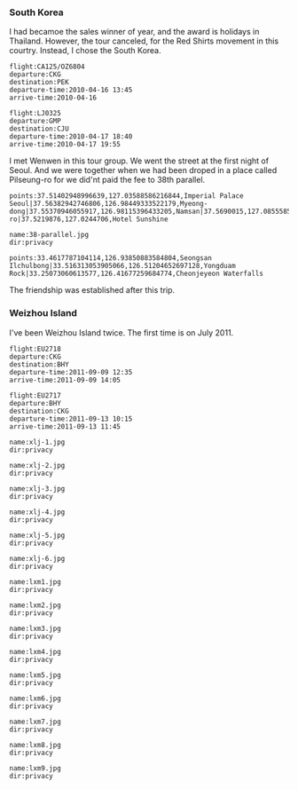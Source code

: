 <a-secret name="jyy" autoload></a-secret>

### South Korea

I had becamoe the sales winner of year, and the award is holidays in Thailand. However, the tour canceled, for the Red Shirts movement in this courtry. Instead, I chose the South Korea.

```<a-flight>
flight:CA125/OZ6804
departure:CKG
destination:PEK
departure-time:2010-04-16 13:45
arrive-time:2010-04-16
```

```<a-flight>
flight:LJ0325
departure:GMP
destination:CJU
departure-time:2010-04-17 18:40
arrive-time:2010-04-17 19:55
```

I met Wenwen in this tour group. We went the street at the first night of Seoul. And we were together when we had been droped in a place called Pilseung-ro for we did'nt paid the fee to 38th parallel.

```<a-map>
points:37.51402948996639,127.03588586216844,Imperial Palace Seoul|37.56382942746806,126.98449333522179,Myeong-dong|37.55370946055917,126.98115396433205,Namsan|37.5690015,127.0855585,Siloam|37.778494623724804,126.68362613171828,Pilseung-ro|37.5219876,127.0244706,Hotel Sunshine
```

```<a-img>
name:38-parallel.jpg
dir:privacy
```



```<a-map>
points:33.4617787104114,126.93850883584804,Seongsan Ilchulbong|33.516313053905066,126.51204652697128,Yongduam Rock|33.25073060613577,126.41677259684774,Cheonjeyeon Waterfalls
```

The friendship was established after this trip.

### Weizhou Island

I've been Weizhou Island twice. The first time is on July 2011.


```<a-flight>
flight:EU2718
departure:CKG
destination:BHY
departure-time:2011-09-09 12:35
arrive-time:2011-09-09 14:05
```

```<a-flight>
flight:EU2717
departure:BHY
destination:CKG
departure-time:2011-09-13 10:15
arrive-time:2011-09-13 11:45
```

<a-secret name="zwd" autoload></a-secret>

<a-secret name="shapingpark" autoload></a-secret>

<a-secret name="apple" autoload></a-secret>

<a-secret name="zx" autoload></a-secret>

<a-secret name="lu" autoload></a-secret>

<a-secret name="zounian" autoload></a-secret>

<a-secret name="dy" autoload></a-secret>

<a-secret name="wxj" autoload></a-secret>

```<a-img>
name:xlj-1.jpg
dir:privacy
```

```<a-img>
name:xlj-2.jpg
dir:privacy
```

```<a-img>
name:xlj-3.jpg
dir:privacy
```

```<a-img>
name:xlj-4.jpg
dir:privacy
```

```<a-img>
name:xlj-5.jpg
dir:privacy
```

```<a-img>
name:xlj-6.jpg
dir:privacy
```

```<a-img>
name:lxm1.jpg
dir:privacy
```
```<a-img>
name:lxm2.jpg
dir:privacy
```
```<a-img>
name:lxm3.jpg
dir:privacy
```
```<a-img>
name:lxm4.jpg
dir:privacy
```
```<a-img>
name:lxm5.jpg
dir:privacy
```
```<a-img>
name:lxm6.jpg
dir:privacy
```
```<a-img>
name:lxm7.jpg
dir:privacy
```
```<a-img>
name:lxm8.jpg
dir:privacy
```
```<a-img>
name:lxm9.jpg
dir:privacy
```